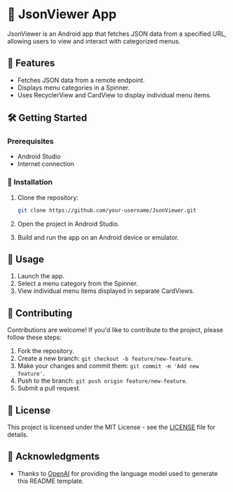
# 📱 JsonViewer App

JsonViewer is an Android app that fetches JSON data from a specified URL, allowing users to view and interact with categorized menus.

## 🚀 Features

- Fetches JSON data from a remote endpoint.
- Displays menu categories in a Spinner.
- Uses RecyclerView and CardView to display individual menu items.

## 🛠️ Getting Started

### Prerequisites

- Android Studio
- Internet connection

### 🚀 Installation

1. Clone the repository:

   ```bash
   git clone https://github.com/your-username/JsonViewer.git
   ```

2. Open the project in Android Studio.

3. Build and run the app on an Android device or emulator.

## 📲 Usage

1. Launch the app.
2. Select a menu category from the Spinner.
3. View individual menu items displayed in separate CardViews.

## 🤝 Contributing

Contributions are welcome! If you'd like to contribute to the project, please follow these steps:

1. Fork the repository.
2. Create a new branch: `git checkout -b feature/new-feature`.
3. Make your changes and commit them: `git commit -m 'Add new feature'`.
4. Push to the branch: `git push origin feature/new-feature`.
5. Submit a pull request.

## 📄 License

This project is licensed under the MIT License - see the [LICENSE](LICENSE) file for details.

## 🙌 Acknowledgments

- Thanks to [OpenAI](https://www.openai.com/) for providing the language model used to generate this README template.
